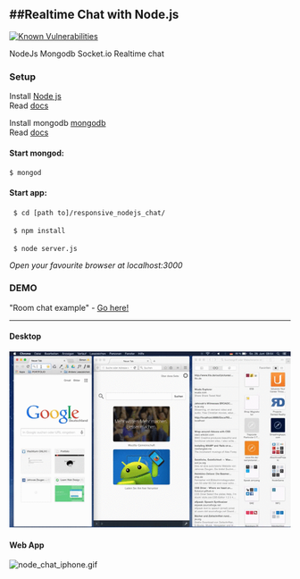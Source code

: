 ##Realtime Chat with Node.js
---  
[![Known Vulnerabilities](https://snyk.io/test/github/SimHub/responsive_nodejs_chat/badge.svg?targetFile=package.json)](https://snyk.io/test/github/SimHub/responsive_nodejs_chat?targetFile=package.json)  

NodeJs Mongodb Socket.io Realtime chat  


### Setup 
 Install <a href="https://nodejs.org/en/" alt="nodejs">Node js</a>  
  Read <a href="https://nodejs.org/en/docs/ ">docs</a>  
 
 
 Install mongodb <a href="https://www.mongodb.org/">mongodb</a>  
 Read <a href="http://docs.mongodb.org/manual/installation/">docs</a>  
 
 #### Start mongod:
 
    $ mongod    
       
    
 #### Start app:  

     $ cd [path to]/responsive_nodejs_chat/
     
     $ npm install
       
     $ node server.js  
     
_Open your favourite browser at localhost:3000_   
 
 
### DEMO    

"Room chat example" - [Go
here!](https://github.com/SimHub/node_chat_room)
 
---  
#### Desktop  
 
 <img src="video/node_chat_desktop.gif" alt="node_chat_desktop.gif"/>  
 
#### Web App 
 
 <img src="video/node_chat_iphone.gif" alt="node_chat_iphone.gif"/>

 




     
     
